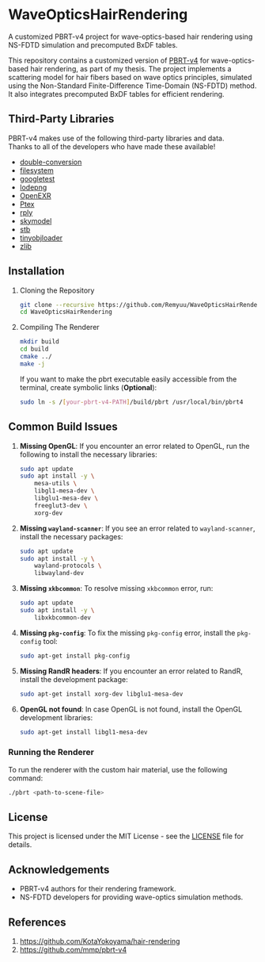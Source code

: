 # WaveOpticsHairRendering

A customized PBRT-v4 project for wave-optics-based hair rendering using NS-FDTD simulation and precomputed BxDF tables.

This repository contains a customized version of [PBRT-v4](https://github.com/mmp/pbrt-v4) for wave-optics-based hair rendering, as part of my thesis. The project implements a scattering model for hair fibers based on wave optics principles, simulated using the Non-Standard Finite-Difference Time-Domain (NS-FDTD) method. It also integrates precomputed BxDF tables for efficient rendering.

## Third-Party Libraries

PBRT-v4 makes use of the following third-party libraries and data.  
Thanks to all of the developers who have made these available!

- [double-conversion](https://github.com/google/double-conversion)  
- [filesystem](https://github.com/wjakob/filesystem)  
- [googletest](https://github.com/google/googletest)  
- [lodepng](https://lodev.org/lodepng/)  
- [OpenEXR](http://www.openexr.com)  
- [Ptex](http://ptex.us/)  
- [rply](http://w3.impa.br/~diego/software/rply/)  
- [skymodel](https://cgg.mff.cuni.cz/projects/SkylightModelling/)  
- [stb](https://github.com/nothings/stb)  
- [tinyobjloader](https://github.com/tinyobjloader/tinyobjloader)  
- [zlib](https://zlib.net/)

## Installation

1. Cloning the Repository

    ```bash
    git clone --recursive https://github.com/Remyuu/WaveOpticsHairRendering.git
    cd WaveOpticsHairRendering
    ```

2. Compiling The Renderer

    ```bash
    mkdir build
    cd build
    cmake ../
    make -j
    ```

    If you want to make the pbrt executable easily accessible from the terminal, create symbolic links (**Optional**):

    ```bash
    sudo ln -s /[your-pbrt-v4-PATH]/build/pbrt /usr/local/bin/pbrt4
    ```

## Common Build Issues

1. **Missing OpenGL**:
   If you encounter an error related to OpenGL, run the following to install the necessary libraries:

   ```bash
   sudo apt update
   sudo apt install -y \
       mesa-utils \
       libgl1-mesa-dev \
       libglu1-mesa-dev \
       freeglut3-dev \
       xorg-dev
   ```

2. **Missing `wayland-scanner`**:
   If you see an error related to `wayland-scanner`, install the necessary packages:

   ```bash
   sudo apt update
   sudo apt install -y \
       wayland-protocols \
       libwayland-dev
   ```

3. **Missing `xkbcommon`**:
   To resolve missing `xkbcommon` error, run:

   ```bash
   sudo apt update
   sudo apt install -y \
       libxkbcommon-dev
   ```

4. **Missing `pkg-config`**:
   To fix the missing `pkg-config` error, install the `pkg-config` tool:

   ```bash
   sudo apt-get install pkg-config
   ```

5. **Missing RandR headers**:
   If you encounter an error related to RandR, install the development package:

   ```bash
   sudo apt-get install xorg-dev libglu1-mesa-dev
   ```

6. **OpenGL not found**:
   In case OpenGL is not found, install the OpenGL development libraries:

   ```bash
   sudo apt-get install libgl1-mesa-dev
   ```

### Running the Renderer

To run the renderer with the custom hair material, use the following command:

```bash
./pbrt <path-to-scene-file>
```

## License

This project is licensed under the MIT License - see the [LICENSE](LICENSE) file for details.

## Acknowledgements

- PBRT-v4 authors for their rendering framework.
- NS-FDTD developers for providing wave-optics simulation methods.

## References

1. https://github.com/KotaYokoyama/hair-rendering
2. https://github.com/mmp/pbrt-v4